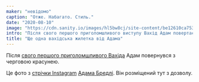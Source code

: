 ```yaml
---
maker: "невідомо"
caption: "Отже. Набагато. Стиль."
date: "2020-08-10"
image: "https://cdn.sanity.io/images/hl5bw8cj/site-content/be12610ca753f520a5ddebc6f034358551d9939c-1080x1349.jpg"
intro: "Після свого першого приголомшливого виступу Вахід Адам повертається з черговою красунею."
title: "Ще одна вахідська жилетка від Адама"
---
```



Після [свого першого приголомшливого Вахіда](/showcase/wahid-by-adam/) Адам повернувся з черговою красунею.

<Note>

Це фото з [стрічки Instagram](https://www.instagram.com/p/CDPh9MbhWuH/) [Адама Бредлі](https://www.instagram.com/grandmarquess/). 
Він розміщений тут з дозволу.

</Note>

